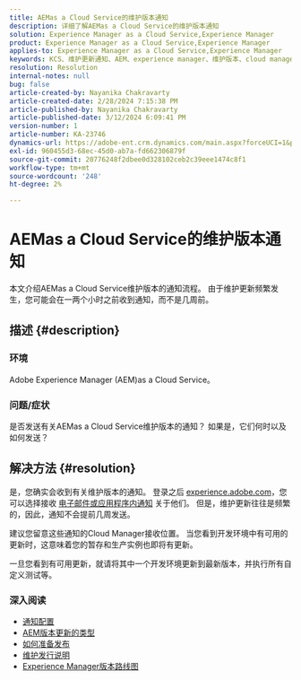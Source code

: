 ```yaml
---
title: AEMas a Cloud Service的维护版本通知
description: 详细了解AEMas a Cloud Service的维护版本通知
solution: Experience Manager as a Cloud Service,Experience Manager
product: Experience Manager as a Cloud Service,Experience Manager
applies-to: Experience Manager as a Cloud Service,Experience Manager
keywords: KCS、维护更新通知、AEM、experience manager、维护版本、cloud manager
resolution: Resolution
internal-notes: null
bug: false
article-created-by: Nayanika Chakravarty
article-created-date: 2/28/2024 7:15:38 PM
article-published-by: Nayanika Chakravarty
article-published-date: 3/12/2024 6:09:41 PM
version-number: 1
article-number: KA-23746
dynamics-url: https://adobe-ent.crm.dynamics.com/main.aspx?forceUCI=1&pagetype=entityrecord&etn=knowledgearticle&id=9576dbbf-6dd6-ee11-9079-6045bd0065f9
exl-id: 960455d3-68ec-45d0-ab7a-fd662306879f
source-git-commit: 20776248f2dbee0d328102ceb2c39eee1474c8f1
workflow-type: tm+mt
source-wordcount: '248'
ht-degree: 2%

---
```


# AEMas a Cloud Service的维护版本通知


本文介绍AEMas a Cloud Service维护版本的通知流程。 由于维护更新频繁发生，您可能会在一两个小时之前收到通知，而不是几周前。

## 描述 {#description}


### 环境

Adobe Experience Manager (AEM)as a Cloud Service。

### 问题/症状

是否发送有关AEMas a Cloud Service维护版本的通知？ 如果是，它们何时以及如何发送？


## 解决方法 {#resolution}


是，您确实会收到有关维护版本的通知。 登录之后 [experience.adobe.com](https://experience.adobe.com)，您可以选择接收 [电子邮件或应用程序内通知](https://experienceleague.adobe.com/docs/experience-manager-cloud-service/content/implementing/using-cloud-manager/notifications.html?lang=en) 关于他们。 但是，维护更新往往是频繁的，因此，通知不会提前几周发送。

建议您留意这些通知的Cloud Manager接收位置。 当您看到开发环境中有可用的更新时，这意味着您的暂存和生产实例也即将有更新。

一旦您看到有可用更新，就请将其中一个开发环境更新到最新版本，并执行所有自定义测试等。

### 深入阅读

- [通知配置](https://experienceleague.adobe.com/docs/experience-manager-cloud-service/content/implementing/using-cloud-manager/notifications.html?lang=en#configuration)
- [AEM版本更新的类型](https://experienceleague.adobe.com/docs/experience-manager-cloud-service/content/implementing/deploying/aem-version-updates.html?lang=en#update-types)
- [如何准备发布](https://experienceleague.adobe.com/docs/experience-manager-cloud-service/content/release-notes/home.html?lang=en#how-to-prepare)
- [维护发行说明](https://experienceleague.adobe.com/docs/experience-manager-cloud-service/content/release-notes/maintenance/latest.html?lang=en)
- [Experience Manager版本路线图](https://experienceleague.adobe.com/docs/experience-manager-release-information/aem-release-updates/update-releases-roadmap.html?lang=zh-Hans#aem-as-cloud-service)
